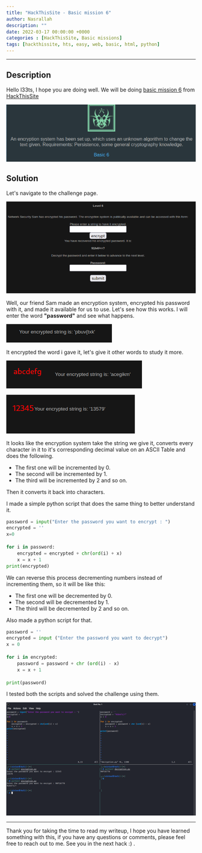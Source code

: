 ```yaml
---
title: "HackThisSite - Basic mission 6"
author: Nasrallah
description: ""
date: 2022-03-17 00:00:00 +0000
categories : [HackThisSite, Basic missions]
tags: [hackthissite, hts, easy, web, basic, html, python]
---
```


---

## **Description**

Hello l33ts, I hope you are doing well. We will be doing [basic mission 6](https://www.hackthissite.org/missions/basic/6/) from [HackThisSite](https://www.hackthissite.org/)

![banner](/assets/img/hackthissite/basic/bm6/banner6.png)

## **Solution**

Let's navigate to the challenge page.

![level6](/assets/img/hackthissite/basic/bm6/level6.png)

Well, our friend Sam made an encryption system, encrypted his password with it, and made it available for us to use. Let's see how this works. I will enter the word **"password"** and see what happens.

![ep](/assets/img/hackthissite/basic/bm6/l6ep.png)

It encrypted the word i gave it, let's give it other words to study it more.

![abc](/assets/img/hackthissite/basic/bm6/l6abc.png)

![123](/assets/img/hackthissite/basic/bm6/l6123.png)

It looks like the encryption system take the string we give it, converts every character in it to it's corresponding decimal value on an ASCII Table and does the following.

 - The first one will be incremented by 0.
 - The second will be incremented by 1.
 - The third will be incremented by 2 and so on.

Then it converts it back into characters.

I made a simple python script that does the same thing to better understand it.

```python
password = input("Enter the password you want to encrypt : ")
encrypted = ''
x=0

for i in password:
    encrypted = encrypted + chr(ord(i) + x)
    x = x + 1
print(encrypted)
```

We can reverse this process decrementing numbers instead of incrementing them, so it will be like this:

 - The first one will be decremented by 0.
 - The second will be decremented by 1.
 - The third will be decremented by 2 and so on.

Also made a python script for that.

```python
password = ''
encrypted = input ("Enter the password you want to decrypt")
x = 0

for i in encrypted:
    password = password + chr (ord(i) - x)
    x = x + 1

print(password)
```

I tested both the scripts and solved the challenge using them.

![scripts](/assets/img/hackthissite/basic/bm6/l6scripts.png)

---

Thank you for taking the time to read my writeup, I hope you have learned something with this, if you have any questions or comments, please feel free to reach out to me. See you in the next hack :) .
